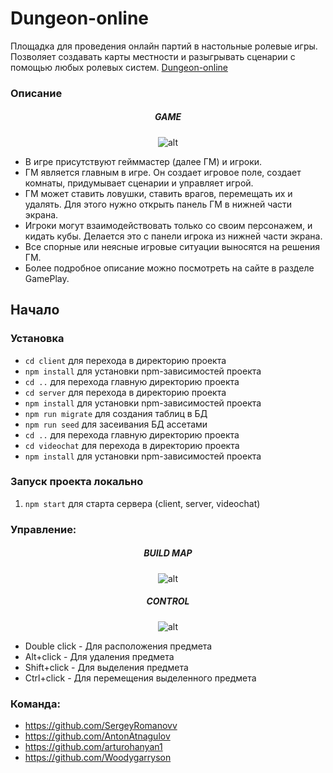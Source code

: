 # Dungeon-online
Площадка для проведения онлайн партий в настольные ролевые игры.
Позволяет создавать карты местности и разыгрывать сценарии с помощью любых ролевых систем.
[Dungeon-online](https://dnd-deploy.herokuapp.com)

### Описание

<div align='center'>

##### GAME
![alt](./DnD-game.gif)

</div>

- В игре присутствуют гейммастер (далее ГМ) и игроки.
- ГМ является главным в игре. Он создает игровое поле, создает комнаты, придумывает сценарии и управляет игрой.
- ГМ может ставить ловушки, ставить врагов, перемещать их и удалять. Для этого нужно открыть панель ГМ в нижней части экрана.
- Игроки могут взаимодействовать только со своим персонажем, и кидать кубы. Делается это с панели игрока из нижней части экрана.
- Все спорные или неясные игровые ситуации выносятся на решения ГМ.
- Более подробное описание можно посмотреть на сайте в разделе GamePlay.

## Начало

### Установка

- `cd client` для перехода в директорию проекта
- `npm install` для установки npm-зависимостей проекта
- `cd ..` для перехода главную директорию проекта
- `cd server` для перехода в директорию проекта
- `npm install` для установки npm-зависимостей проекта
- `npm run migrate` для создания таблиц в БД
- `npm run seed` для засеивания БД ассетами
- `cd ..` для перехода главную директорию проекта
- `cd videochat` для перехода в директорию проекта
- `npm install` для установки npm-зависимостей проекта

### Запуск проекта локально

1. `npm start` для старта сервера (client, server, videochat)

### Управление:
<div align='center'>

##### BUILD MAP
![alt](./DnD-buildMap.gif)

</div>

<div align='center'>

##### CONTROL
![alt](./DnD%20-control.gif)

</div>

- Double click - Для расположения предмета
- Alt+click - Для удаления предмета
- Shift+click - Для выделения предмета
- Ctrl+click - Для перемещения выделенного предмета

### Команда:

- https://github.com/SergeyRomanovv
- https://github.com/AntonAtnagulov
- https://github.com/arturohanyan1
- https://github.com/Woodygarryson
